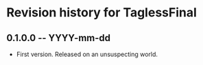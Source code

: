 # Revision history for TaglessFinal

## 0.1.0.0 -- YYYY-mm-dd

* First version. Released on an unsuspecting world.
